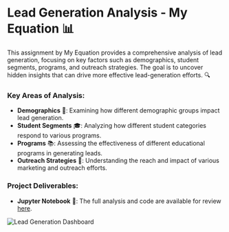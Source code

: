 # Lead Generation Analysis - My Equation 📊

This assignment by My Equation provides a comprehensive analysis of lead generation, focusing on key factors such as demographics, student segments, programs, and outreach strategies. The goal is to uncover hidden insights that can drive more effective lead-generation efforts. 🔍

### Key Areas of Analysis:
- **Demographics** 👥: Examining how different demographic groups impact lead generation.
- **Student Segments** 🎓: Analyzing how different student categories respond to various programs.
- **Programs** 📚: Assessing the effectiveness of different educational programs in generating leads.
- **Outreach Strategies** 📢: Understanding the reach and impact of various marketing and outreach efforts.

### Project Deliverables:
- **Jupyter Notebook** 📝: The full analysis and code are available for review [here](https://github.com/soubhagya2003jan/Lead-Generation-My_Equation/blob/main/Lead_Generation.ipynb).

![Lead Generation Dashboard](https://github.com/user-attachments/assets/8c9be867-2b4f-4c4d-968c-d49c63345c9d)
